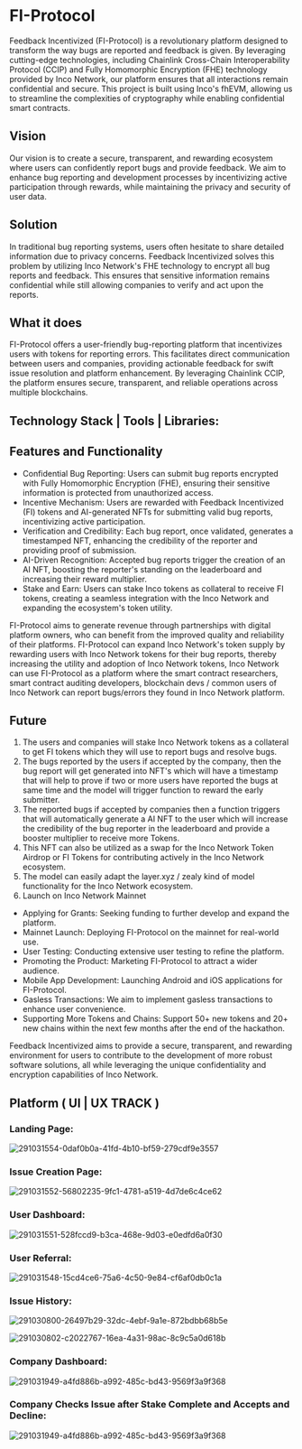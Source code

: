 # FI-Protocol

Feedback Incentivized (FI-Protocol) is a revolutionary platform designed to transform the way bugs are reported and feedback is given. By leveraging cutting-edge technologies, including Chainlink Cross-Chain Interoperability Protocol (CCIP) and Fully Homomorphic Encryption (FHE) technology provided by Inco Network, our platform ensures that all interactions remain confidential and secure. This project is built using Inco's fhEVM, allowing us to streamline the complexities of cryptography while enabling confidential smart contracts.

## Vision
Our vision is to create a secure, transparent, and rewarding ecosystem where users can confidently report bugs and provide feedback. We aim to enhance bug reporting and development processes by incentivizing active participation through rewards, while maintaining the privacy and security of user data.

## Solution
In traditional bug reporting systems, users often hesitate to share detailed information due to privacy concerns. Feedback Incentivized solves this problem by utilizing Inco Network's FHE technology to encrypt all bug reports and feedback. This ensures that sensitive information remains confidential while still allowing companies to verify and act upon the reports.

## What it does
FI-Protocol offers a user-friendly bug-reporting platform that incentivizes users with tokens for reporting errors. This facilitates direct communication between users and companies, providing actionable feedback for swift issue resolution and platform enhancement. By leveraging Chainlink CCIP, the platform ensures secure, transparent, and reliable operations across multiple blockchains.

## Technology Stack | Tools | Libraries:


## Features and Functionality
- Confidential Bug Reporting: Users can submit bug reports encrypted with Fully Homomorphic Encryption (FHE), ensuring their sensitive information is protected from unauthorized access.
- Incentive Mechanism: Users are rewarded with Feedback Incentivized (FI) tokens and AI-generated NFTs for submitting valid bug reports, incentivizing active participation.
- Verification and Credibility: Each bug report, once validated, generates a timestamped NFT, enhancing the credibility of the reporter and providing proof of submission.
- AI-Driven Recognition: Accepted bug reports trigger the creation of an AI NFT, boosting the reporter's standing on the leaderboard and increasing their reward multiplier.
- Stake and Earn: Users can stake Inco tokens as collateral to receive FI tokens, creating a seamless integration with the Inco Network and expanding the ecosystem's token utility.

FI-Protocol aims to generate revenue through partnerships with digital platform owners, who can benefit from the improved quality and reliability of their platforms. FI-Protocol can expand Inco Network's token supply by rewarding users with Inco Network tokens for their bug reports, thereby increasing the utility and adoption of Inco Network tokens, Inco Network can use FI-Protocol as a platform where the smart contract researchers, smart contract auditing developers, blockchain devs / common users of Inco Network can report bugs/errors they found in Inco Network platform.



## Future
1. The users and companies will stake Inco Network tokens as a collateral to get FI tokens which they will use to report bugs and resolve bugs.
2. The bugs reported by the users if accepted by the company, then the bug report will get generated into NFT's which will have a timestamp that will help to prove if two or more users have reported the bugs at same time and the model will trigger function to reward the early submitter.
3. The reported bugs if accepted by companies then a function triggers that will automatically generate a AI NFT to the user which will increase the credibility of the bug reporter in the leaderboard and provide a booster multiplier to receive more Tokens.
4. This NFT can also be utilized as a swap for the Inco Network Token Airdrop or FI Tokens for contributing actively in the Inco Network ecosystem.
5. The model can easily adapt the layer.xyz / zealy kind of model functionality for the Inco Network ecosystem.
6. Launch on Inco Network Mainnet

- Applying for Grants: Seeking funding to further develop and expand the platform.
- Mainnet Launch: Deploying FI-Protocol on the mainnet for real-world use.
- User Testing: Conducting extensive user testing to refine the platform.
- Promoting the Product: Marketing FI-Protocol to attract a wider audience.
- Mobile App Development: Launching Android and iOS applications for FI-Protocol.
- Gasless Transactions: We aim to implement gasless transactions to enhance user convenience.
- Supporting More Tokens and Chains: Support 50+ new tokens and 20+ new chains within the next few months after the end of the hackathon.

Feedback Incentivized aims to provide a secure, transparent, and rewarding environment for users to contribute to the development of more robust software solutions, all while leveraging the unique confidentiality and encryption capabilities of Inco Network.


## Platform ( UI | UX TRACK )

### Landing Page:
![291031554-0daf0b0a-41fd-4b10-bf59-279cdf9e3557](https://github.com/Kali-Decoder/FI-Protocol/assets/69464744/ce61fe17-0b57-45ac-bf59-6fd3104932f9)

### Issue Creation Page:
![291031552-56802235-9fc1-4781-a519-4d7de6c4ce62](https://github.com/Kali-Decoder/FI-Protocol/assets/69464744/82316d6f-d64f-452f-b355-345a6bee7ab6)

### User Dashboard:
![291031551-528fccd9-b3ca-468e-9d03-e0edfd6a0f30](https://github.com/Kali-Decoder/FI-Protocol/assets/69464744/915d9c89-bd6b-471d-8a13-684d7570cb7c)

### User Referral:
![291031548-15cd4ce6-75a6-4c50-9e84-cf6af0db0c1a](https://github.com/Kali-Decoder/FI-Protocol/assets/69464744/ec5d6e36-8612-4d5c-8eee-e64523c70d49)

### Issue History:
![291030800-26497b29-32dc-4ebf-9a1e-872bdbb68b5e](https://github.com/Kali-Decoder/FI-Protocol/assets/69464744/88c024b1-45b7-44e1-afa9-057e47e8e2dd)

![291030802-c2022767-16ea-4a31-98ac-8c9c5a0d618b](https://github.com/Kali-Decoder/FI-Protocol/assets/69464744/c3a32bfa-81ad-42d1-bbee-41ec2ef44f23)

### Company Dashboard:
![291031949-a4fd886b-a992-485c-bd43-9569f3a9f368](https://github.com/Kali-Decoder/FI-Protocol/assets/69464744/aaeb4ce5-5b76-4590-8a9d-55393f0b012e)

### Company Checks Issue after Stake Complete and Accepts and Decline:
![291031949-a4fd886b-a992-485c-bd43-9569f3a9f368](https://github.com/Kali-Decoder/FI-Protocol/assets/69464744/1933a823-831a-4aa1-baee-8a2524228fc3)
